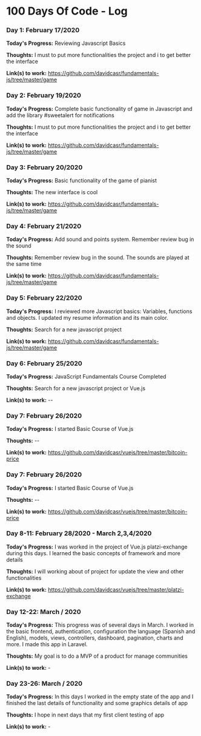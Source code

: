 # 100 Days Of Code - Log

### Day 1: February 17/2020

**Today's Progress:** Reviewing Javascript Basics

**Thoughts:** I must to put more functionalities the project and i to get better the interface

**Link(s) to work:** https://github.com/davidcasr/fundamentals-js/tree/master/game

### Day 2: February 19/2020

**Today's Progress:** Complete basic functionality of game in Javascript and add the library #sweetalert for notifications

**Thoughts:** I must to put more functionalities the project and i to get better the interface

**Link(s) to work:** https://github.com/davidcasr/fundamentals-js/tree/master/game

### Day 3: February 20/2020

**Today's Progress:** Basic functionality of the game of pianist

**Thoughts:** The new interface is cool

**Link(s) to work:** https://github.com/davidcasr/fundamentals-js/tree/master/game

### Day 4: February 21/2020

**Today's Progress:** Add sound and points system. Remember review bug in the sound

**Thoughts:** Remember review bug in the sound. The sounds are played at the same time

**Link(s) to work:** https://github.com/davidcasr/fundamentals-js/tree/master/game

### Day 5: February 22/2020

**Today's Progress:** I reviewed more Javascript basics: Variables, functions and objects. I updated my resume information and its main color.

**Thoughts:** Search for a new javascript project

**Link(s) to work:** https://github.com/davidcasr/fundamentals-js/tree/master/game

### Day 6: February 25/2020

**Today's Progress:** JavaScript Fundamentals Course Completed

**Thoughts:** Search for a new javascript project or Vue.js

**Link(s) to work:** --

### Day 7: February 26/2020

**Today's Progress:** I started Basic Course of Vue.js

**Thoughts:** --

**Link(s) to work:** https://github.com/davidcasr/vuejs/tree/master/bitcoin-price

### Day 7: February 26/2020

**Today's Progress:** I started Basic Course of Vue.js

**Thoughts:** --

**Link(s) to work:** https://github.com/davidcasr/vuejs/tree/master/bitcoin-price

### Day 8-11: February 28/2020 - March 2,3,4/2020

**Today's Progress:** I was worked in the project of Vue.js platzi-exchange during this days. I learned the basic concepts of framework and more details

**Thoughts:** I will working about of project for update the view and other functionalities 

**Link(s) to work:** https://github.com/davidcasr/vuejs/tree/master/platzi-exchange

### Day 12-22: March / 2020

**Today's Progress:** This progress was of several days in March. I worked in the basic frontend, authentication, configuration the language (Spanish and English), models, views, controllers, dashboard, pagination, charts and more. I made this app in Laravel.

**Thoughts:** My goal is to do a MVP of a product for manage communities

**Link(s) to work:** -

### Day 23-26: March / 2020

**Today's Progress:** In this days I worked in the empty state of the app and I finished the last details of functionality and some graphics details of app

**Thoughts:** I hope in next days that my first client testing of app

**Link(s) to work:** -
